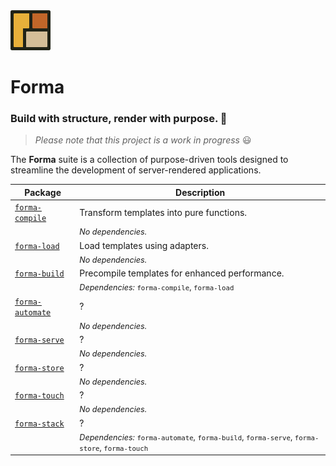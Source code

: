 <img src="https://raw.githubusercontent.com/erik-riklund/forma/b015d3d77f3c1c110b0ac12df2e036106866ccd9/logo.svg" width="64" height="64">

# Forma

### Build with structure, render with purpose. 🚀  
> _Please note that this project is a work in progress_ 😃

The **Forma** suite is a collection of purpose-driven tools designed to streamline the development of server-rendered applications.

| Package            | Description |
|--------------------|-------------|
| [`forma-compile`](https://github.com/erik-riklund/forma/tree/main/packages/compile) | Transform templates into pure functions. |
| | <span style="font-size: 90%">_No dependencies._</span> |
| [`forma-load`](https://github.com/erik-riklund/forma/tree/main/packages/load) | Load templates using adapters. |
| | <span style="font-size: 90%">_No dependencies._</span> |
| [`forma-build`](https://github.com/erik-riklund/forma/tree/main/packages/build) | Precompile templates for enhanced performance. |
| | <span style="font-size: 90%">_Dependencies:_ `forma-compile`, `forma-load`</span> |
| [`forma-automate`](https://github.com/erik-riklund/forma/tree/main/packages/automate) | ? |
| | <span style="font-size: 90%">_No dependencies._</span> |
| [`forma-serve`](https://github.com/erik-riklund/forma/tree/main/packages/server) | ? |
| | <span style="font-size: 90%">_No dependencies._</span> |
| [`forma-store`](https://github.com/erik-riklund/forma/tree/main/packages/store) | ? |
| | <span style="font-size: 90%">_No dependencies._</span> |
| [`forma-touch`](https://github.com/erik-riklund/forma/tree/main/packages/touch) | ? |
| | <span style="font-size: 90%">_No dependencies._</span> |
| [`forma-stack`](https://github.com/erik-riklund/forma/tree/main/packages/stack) | ? |
| | <span style="font-size: 90%">_Dependencies:_ `forma-automate`, `forma-build`, `forma-serve`, `forma-store`, `forma-touch`</span> |
